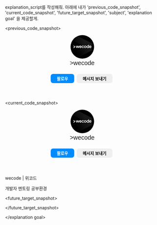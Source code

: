 explanation_script를 작성해줘. 아래에 내가 'previous_code_snapshot', 'current_code_snapshot',
'future_target_snapshot', 'subject', 'explanation goal' 을 제공할게.

<previous_code_snapshot>
<!DOCTYPE html>
<html lang="en">

<head>
  <title> My First Instagram </title>
  <style>
    .profile-image {
      width: 77px;
      height: 77px;
      border-radius: 50%;
      display: inline-block;
    }

    .user-info {
      display: inline-block;
      padding-left: 28px;
    }

    .user-name {
      font-family: Arial;
      font-size: 20px;
    }

    .instagram-button {
      height: 30px;
      border-radius: 8px;
      border: none;
      font-weight: bold;
      margin-top: 24px;
      margin-right: 4px;
      padding: 4px 20px;
    }

    .follow-button {
      color: white;
      background-color: rgb(0, 140, 255);
    }
  </style>
</head>

<body>
  <div class="account-title">

  </div>
  <div class="account-body">
    <header class="profile-wrapper">
      <img class="profile-image" src="./instagram-profile.jpg" alt="profile-picture" />
      <section class="user-info">
        <div class="user-name">
          >wecode
        </div>
        <button class="instagram-button follow-button"> 팔로우 </button>
        <button class="instagram-button"> 메시지 보내기</button>
      </section>
    </header>
    <div class="user-introduction"></div>
    <section class="stories"></section>
    <div class="tabs"></div>
    <div class="postings"></div>
  </div>
  </div>
</body>

</html>
</previous_code_snapshot>

<current_code_snapshot>
<!DOCTYPE html>
<html lang="en">

<head>
  <title> My First Instagram </title>
  <style>
    .profile-image {
      width: 77px;
      height: 77px;
      border-radius: 50%;
      display: inline-block;
    }

    .user-info {
      display: inline-block;
      padding-left: 28px;
    }

    .user-name {
      font-family: Arial;
      font-size: 20px;
    }

    .instagram-button {
      height: 30px;
      border-radius: 8px;
      border: none;
      font-weight: bold;
      margin-top: 24px;
      margin-right: 4px;
      padding: 4px 20px;
    }

    .follow-button {
      color: white;
      background-color: rgb(0, 140, 255);
    }
  </style>
</head>

<body>
  <div class="account-title">

  </div>
  <div class="account-body">
    <header class="profile-wrapper">
      <img class="profile-image" src="./instagram-profile.jpg" alt="profile-picture" />
      <section class="user-info">
        <div class="user-name">
          >wecode
        </div>
        <button class="instagram-button follow-button"> 팔로우 </button>
        <button class="instagram-button"> 메시지 보내기</button>
      </section>
    </header>
    <div class="user-introduction">
      <p class="user-nickname">
        wecode | 위코드
      </p>
      개발자
      멘토링
      공부환경
    </div>
    <section class="stories"></section>
    <div class="tabs"></div>
    <div class="postings"></div>
  </div>
  </div>
</body>

</html>
</current_code_snapshot>

<future_target_snapshot>

</future_target_snapshot>

<subject>  </subject>

<explanation goal> 

</explanation goal>

<script tone>

유치원 선생님처럼 친절하고 따뜻한 말투, 초보자에게 수업을 하기 위해 기초적인 내용까지 꼼꼼히 설명하고 넘어가는 선생님같은 말투. 하나라도 더 알려주고 싶어하는 멘토의 마음가짐을 가지고 있어요. "~합니다"체가 아니라 "~해요"체를 전체 문단의 70%이상 으로 구성하는 것이 좋아요.

</script tone>